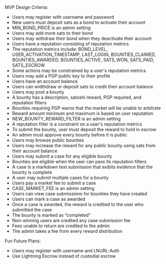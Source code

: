 MVP Design Criteria:

- Users may register with username and password
- New users must deposit sats as a bond to activate their account
- MIN_BOND_PRICE is an admin setting
- Users may add more sats to their bond 
- Users may withdraw their bond when they deactivate their account 
- Users have a reputation consisting of reputation metrics
- The reputation metrics include: BOND_LEVEL, USER_ACTIVATION_TIMESTAMP, LAST_LOGIN, BOUNTIES_CLAIMED, BOUNTIES_AWARDED, BOUNTIES_ACTIVE, SATS_WON, SATS_PAID, SATS_ESCROW
- Some actions may be constrained by a user's reputation metrics
- Users may add a PGP public key to their profile
- Users have an account balance
- Users can widthdraw or deposit sats to credit their account balance
- Users may post a bounty
- A bounty has a description, satoshi reward, PGP required, and reputation filters
- Bounties requiring PGP warns that the market will be unable to arbitrate 
- Reward amount minimum and maximum is based on user reputation
- NEW_BOUNTY_REWARD_FILTER is an admin setting 
- A reputation filter is a constraint on a user's reputation metrics
- To submit the bounty, user must deposit the reward to hold in escrow
- An admin must approve every bounty before it is public
- Users may browse public bounties
- Users may increase the reward for any public bounty using sats from their account balance 
- Users may submit a case for any eligible bounty
- Bounties are eligible when the user can pass its reputation filters
- A case is a markdown text submission that exibits evidence that the bounty is complete  
- A user may submit multiple cases for a bounty 
- Users pay a market fee to submit a case 
- CASE_MARKET_FEE is an admin setting
- Users can view case submissions for bounties they have created
- Users can mark a case as awarded
- Once a case is awarded, the reward is credited to the user who submitted the case
- The bounty is marked as “completed” 
- Non-winning users are credited any case submission fee
- Fees unable to return are credited to the admin 
- The admin takes a fee from every reward distribution

Fun Future Plans:

- Users may register with username and LNURL-Auth
- Use Lightning Escrow instead of custodial escrow
